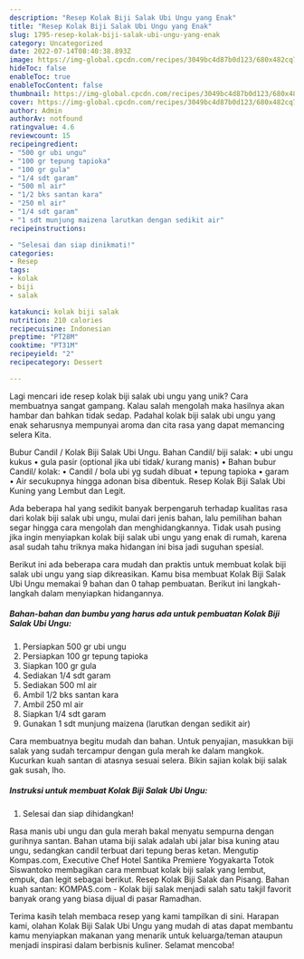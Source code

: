```yaml
---
description: "Resep Kolak Biji Salak Ubi Ungu yang Enak"
title: "Resep Kolak Biji Salak Ubi Ungu yang Enak"
slug: 1795-resep-kolak-biji-salak-ubi-ungu-yang-enak
category: Uncategorized
date: 2022-07-14T08:40:38.893Z
image: https://img-global.cpcdn.com/recipes/3049bc4d87b0d123/680x482cq70/kolak-biji-salak-ubi-ungu-foto-resep-utama.jpg
hideToc: false
enableToc: true
enableTocContent: false
thumbnail: https://img-global.cpcdn.com/recipes/3049bc4d87b0d123/680x482cq70/kolak-biji-salak-ubi-ungu-foto-resep-utama.jpg
cover: https://img-global.cpcdn.com/recipes/3049bc4d87b0d123/680x482cq70/kolak-biji-salak-ubi-ungu-foto-resep-utama.jpg
author: Admin
authorAv: notfound
ratingvalue: 4.6
reviewcount: 15
recipeingredient:
- "500 gr ubi ungu"
- "100 gr tepung tapioka"
- "100 gr gula"
- "1/4 sdt garam"
- "500 ml air"
- "1/2 bks santan kara"
- "250 ml air"
- "1/4 sdt garam"
- "1 sdt munjung maizena larutkan dengan sedikit air"
recipeinstructions:

- "Selesai dan siap dinikmati!"
categories:
- Resep
tags:
- kolak
- biji
- salak

katakunci: kolak biji salak 
nutrition: 210 calories
recipecuisine: Indonesian
preptime: "PT28M"
cooktime: "PT31M"
recipeyield: "2"
recipecategory: Dessert

---
```





Lagi mencari ide resep kolak biji salak ubi ungu yang unik? Cara membuatnya sangat gampang. Kalau salah mengolah maka hasilnya akan hambar dan bahkan tidak sedap. Padahal kolak biji salak ubi ungu yang enak seharusnya mempunyai aroma dan cita rasa yang dapat memancing selera Kita.





Bubur Candil / Kolak Biji Salak Ubi Ungu. Bahan Candil/ biji salak: • ubi ungu kukus • gula pasir (optional jika ubi tidak/ kurang manis) • Bahan bubur Candil/ kolak: • Candil / bola ubi yg sudah dibuat • tepung tapioka • garam • Air secukupnya hingga adonan bisa dibentuk. Resep Kolak Biji Salak Ubi Kuning yang Lembut dan Legit.

Ada beberapa hal yang sedikit banyak berpengaruh terhadap kualitas rasa dari kolak biji salak ubi ungu, mulai dari jenis bahan, lalu pemilihan bahan segar hingga cara mengolah dan menghidangkannya. Tidak usah pusing jika ingin menyiapkan kolak biji salak ubi ungu yang enak di rumah, karena asal sudah tahu triknya maka hidangan ini bisa jadi suguhan spesial.






Berikut ini ada beberapa cara mudah dan praktis untuk membuat kolak biji salak ubi ungu yang siap dikreasikan. Kamu bisa membuat Kolak Biji Salak Ubi Ungu memakai 9 bahan dan 0 tahap pembuatan. Berikut ini langkah-langkah dalam menyiapkan hidangannya.

<!--inarticleads1-->

##### Bahan-bahan dan bumbu yang harus ada untuk pembuatan Kolak Biji Salak Ubi Ungu:

1. Persiapkan 500 gr ubi ungu
1. Persiapkan 100 gr tepung tapioka
1. Siapkan 100 gr gula
1. Sediakan 1/4 sdt garam
1. Sediakan 500 ml air
1. Ambil 1/2 bks santan kara
1. Ambil 250 ml air
1. Siapkan 1/4 sdt garam
1. Gunakan 1 sdt munjung maizena (larutkan dengan sedikit air)


Cara membuatnya begitu mudah dan bahan. Untuk penyajian, masukkan biji salak yang sudah tercampur dengan gula merah ke dalam mangkok. Kucurkan kuah santan di atasnya sesuai selera. Bikin sajian kolak biji salak gak susah, lho. 

<!--inarticleads2-->

##### Instruksi untuk membuat Kolak Biji Salak Ubi Ungu:


1. Selesai dan siap dihidangkan!

Rasa manis ubi ungu dan gula merah bakal menyatu sempurna dengan gurihnya santan. Bahan utama biji salak adalah ubi jalar bisa kuning atau ungu, sedangkan candil terbuat dari tepung beras ketan. Mengutip Kompas.com, Executive Chef Hotel Santika Premiere Yogyakarta Totok Siswantoko membagikan cara membuat kolak biji salak yang lembut, empuk, dan legit sebagai berikut. Resep Kolak Biji Salak dan Pisang. Bahan kuah santan: KOMPAS.com - Kolak biji salak menjadi salah satu takjil favorit banyak orang yang biasa dijual di pasar Ramadhan. 

Terima kasih telah membaca resep yang kami tampilkan di sini. Harapan kami, olahan Kolak Biji Salak Ubi Ungu yang mudah di atas dapat membantu kamu menyiapkan makanan yang menarik untuk keluarga/teman ataupun menjadi inspirasi dalam berbisnis kuliner. Selamat mencoba!
